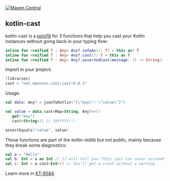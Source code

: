 [![Maven Central](https://img.shields.io/maven-central/v/net.mbonnin.cast/cast?style=flat-square)](https://central.sonatype.com/namespace/net.mbonnin.cast)

## kotlin-cast

kotlin-cast is a [polyfill](https://en.wikipedia.org/wiki/Polyfill_(programming)) for 3 functions that help you cast your Kotlin instances without going back in your typing flow:

```kotlin
inline fun <reified T : Any> Any?.safeAs(): T? = this as? T
inline fun <reified T : Any> Any?.cast(): T = this as T
inline fun <reified T : Any> Any?.assertedCast(message: () -> String): T = this as? T ?: throw AssertionError(message())
```

Import in your project:

```kotlin
[libraries]
cast = "net.mbonnin.cast:cast:0.0.1"
```

Usage:

```kotlin
val data: Any? = jsonToKotlin("{\"key\": \"value\"}")

val value = data.cast<Map<String, Any?>>()
  .get("key")
  .cast<String>() // YAYYYYY!!!

assertEquals("value", value) 
```

Those functions are part of the kotlin-stdlib but not public, mainly because they break some diagnostics:

```kotlin
val a = "Hello"
val b: Int = a as Int // IJ will tell you "this cast can never succeed"
val c: Int = a.cast<Int>() // You'll get a crash without a warning.
```

Learn more in [KT-8584](https://youtrack.jetbrains.com/issue/KT-8584/).

